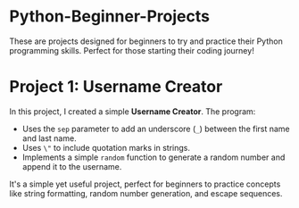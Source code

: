 # Python-Beginner-Projects
These are projects designed for beginners to try and practice their Python programming skills. Perfect for those starting their coding journey!


# Project 1: Username Creator

In this project, I created a simple **Username Creator**. The program:

- Uses the `sep` parameter to add an underscore (`_`) between the first name and last name.
- Uses `\"` to include quotation marks in strings.
- Implements a simple `random` function to generate a random number and append it to the username.

It's a simple yet useful project, perfect for beginners to practice concepts like string formatting, random number generation, and escape sequences.
